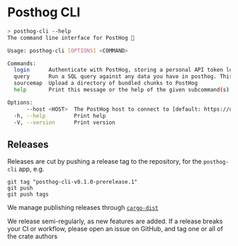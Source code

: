 # Posthog CLI

```bash
> posthog-cli --help
The command line interface for PostHog 🦔

Usage: posthog-cli [OPTIONS] <COMMAND>

Commands:
  login      Authenticate with PostHog, storing a personal API token locally
  query      Run a SQL query against any data you have in posthog. This is mostly for fun, and subject to change
  sourcemap  Upload a directory of bundled chunks to PostHog
  help       Print this message or the help of the given subcommand(s)

Options:
      --host <HOST>  The PostHog host to connect to [default: https://us.posthog.com]
  -h, --help         Print help
  -V, --version      Print version
```

## Releases

Releases are cut by pushing a release tag to the repository, for the `posthog-cli` app, e.g.
```
git tag "posthog-cli-v0.1.0-prerelease.1"
git push
git push tags
```

We manage publishing releases through [`cargo-dist`](https://github.com/axodotdev/cargo-dist)

We release semi-regularly, as new features are added. If a release breaks your CI or workflow, please open an issue on GitHub, and tag one or all of the crate authors
